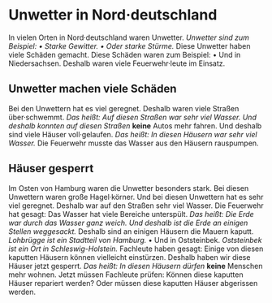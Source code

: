 # Unwetter in Nord·deutschland

In vielen Orten in Nord·deutschland waren Unwetter. 
*Unwetter sind zum Beispiel:* *• Starke Gewitter.* 
*• Oder starke Stürme.* Diese Unwetter haben viele Schäden gemacht. Diese Schäden waren zum Beispiel: • Und in Niedersachsen. Deshalb waren viele Feuerwehr·leute im Einsatz. 

## Unwetter machen viele Schäden
Bei den Unwettern hat es viel geregnet. Deshalb waren viele Straßen über·schwemmt. *Das heißt:* 
*Auf diesen Straßen war sehr viel Wasser.* 
*Und deshalb konnten auf diesen Straßen* **keine** Autos mehr fahren. Und deshalb sind viele Häuser voll·gelaufen. *Das heißt:* 
*In diesen Häusern war sehr viel Wasser.* Die Feuerwehr musste das Wasser aus den Häusern rauspumpen. 

## Häuser gesperrt
Im Osten von Hamburg waren die Unwetter besonders stark. Bei diesen Unwettern waren große Hagel·körner. Und bei diesen Unwettern hat es sehr viel geregnet. Deshalb war auf den Straßen sehr viel Wasser. Die Feuerwehr hat gesagt: Das Wasser hat viele Bereiche unterspült. *Das heißt:* 
*Die Erde war durch das Wasser ganz weich.* 
*Und deshalb ist die Erde an einigen Stellen weggesackt.* Deshalb sind an einigen Häusern die Mauern kaputt. 
*Lohbrügge ist ein Stadtteil von Hamburg.* • Und in Oststeinbek. 
*Oststeinbek ist ein Ort in Schleswig-Holstein.* Fachleute haben gesagt: Einige von diesen kaputten Häusern können vielleicht einstürzen. Deshalb haben wir diese Häuser jetzt gesperrt. *Das heißt:* 
*In diesen Häusern dürfen* **keine** Menschen mehr wohnen. 
Jetzt müssen Fachleute prüfen: Können diese kaputten Häuser repariert werden? Oder müssen diese kaputten Häuser abgerissen werden. 
